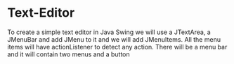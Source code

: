 # Text-Editor
To create a simple text editor in Java Swing we will use a JTextArea, a JMenuBar and add JMenu to it and we will add JMenuItems. All the menu items will have actionListener to detect any action.
There will be a menu bar and it will contain two menus and a button
